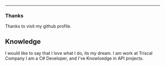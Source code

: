  ----------
### **Thanks**
Thanks to visit my github profile.


## **Knowledge**

I would like to say that I love what I do, its my dream.
I am work at Triscal Company
I am a C# Developer, and I've Knowloedge in API projects.
